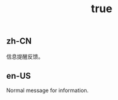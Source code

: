 ﻿---
order: 0
title:
  zh-CN: 普通提示
  en-US: Normal prompt
---

## zh-CN

信息提醒反馈。

## en-US

Normal message for information.
